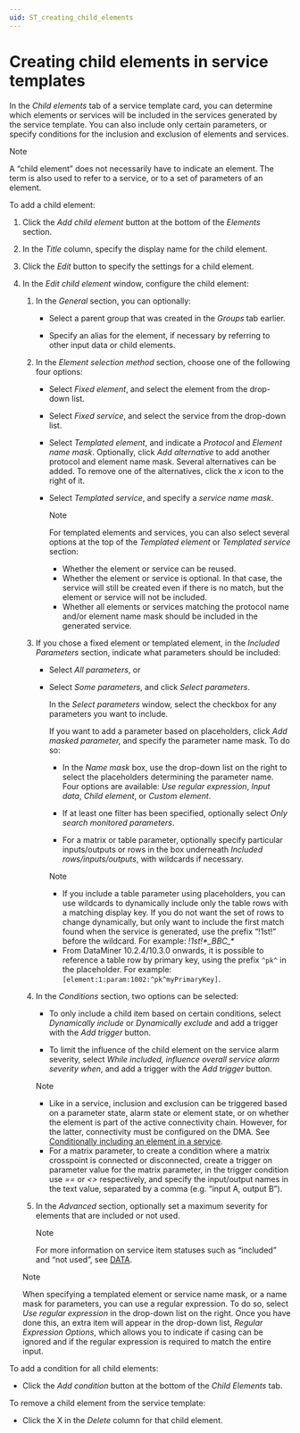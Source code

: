 ```yaml
---
uid: ST_creating_child_elements
---
```


# Creating child elements in service templates

In the *Child elements* tab of a service template card, you can determine which elements or services will be included in the services generated by the service template. You can also include only certain parameters, or specify conditions for the inclusion and exclusion of elements and services.

> [!NOTE]
> A “child element” does not necessarily have to indicate an element. The term is also used to refer to a service, or to a set of parameters of an element.

To add a child element:

1. Click the *Add child element* button at the bottom of the *Elements* section.

1. In the *Title* column, specify the display name for the child element.

1. Click the *Edit* button to specify the settings for a child element.

1. In the *Edit child element* window, configure the child element:

   1. In the *General* section, you can optionally:

      - Select a parent group that was created in the *Groups* tab earlier.

      - Specify an alias for the element, if necessary by referring to other input data or child elements.

   1. In the *Element selection method* section, choose one of the following four options:

      - Select *Fixed element*, and select the element from the drop-down list.

      - Select *Fixed service*, and select the service from the drop-down list.

      - Select *Templated element*, and indicate a *Protocol* and *Element name mask*. Optionally, click *Add alternative* to add another protocol and element name mask. Several alternatives can be added. To remove one of the alternatives, click the *x* icon to the right of it.

      - Select *Templated service*, and specify a *service name mask*.

        > [!NOTE]
        > For templated elements and services, you can also select several options at the top of the *Templated element* or *Templated service* section:
        > - Whether the element or service can be reused.
        > - Whether the element or service is optional. In that case, the service will still be created even if there is no match, but the element or service will not be included.
        > - Whether all elements or services matching the protocol name and/or element name mask should be included in the generated service.

   1. If you chose a fixed element or templated element, in the *Included Parameters* section, indicate what parameters should be included:

      - Select *All parameters*, or

      - Select *Some parameters*, and click *Select parameters*.

        In the *Select parameters* window, select the checkbox for any parameters you want to include.

        If you want to add a parameter based on placeholders, click *Add masked parameter,* and specify the parameter name mask. To do so:

        - In the *Name mask* box, use the drop-down list on the right to select the placeholders determining the parameter name. Four options are available: *Use regular expression*, *Input data*, *Child element*, or *Custom element*.

        - If at least one filter has been specified, optionally select *Only search monitored parameters*.

        - For a matrix or table parameter, optionally specify particular inputs/outputs or rows in the box underneath *Included rows/inputs/outputs*, with wildcards if necessary.

        > [!NOTE]
        >
        > - If you include a table parameter using placeholders, you can use wildcards to dynamically include only the table rows with a matching display key. If you do not want the set of rows to change dynamically, but only want to include the first match found when the service is generated, use the prefix “!1st!” before the wildcard. For example: *!1st!\*\_BBC\_\**
        > - From DataMiner 10.2.4/10.3.0 onwards, it is possible to reference a table row by primary key, using the prefix `^pk^` in the placeholder. For example: `[element:1:param:1002:^pk^myPrimaryKey]`.

   1. In the *Conditions* section, two options can be selected:

      - To only include a child item based on certain conditions, select *Dynamically include* or *Dynamically exclude* and add a trigger with the *Add trigger* button.

      - To limit the influence of the child element on the service alarm severity, select *While included, influence overall service alarm severity when*, and add a trigger with the *Add trigger* button.

      > [!NOTE]
      >
      > - Like in a service, inclusion and exclusion can be triggered based on a parameter state, alarm state or element state, or on whether the element is part of the active connectivity chain. However, for the latter, connectivity must be configured on the DMA. See [Conditionally including an element in a service](xref:Conditionally_including_an_element_in_a_service).
      > - For a matrix parameter, to create a condition where a matrix crosspoint is connected or disconnected, create a trigger on parameter value for the matrix parameter, in the trigger condition use *==* or *\<\>* respectively, and specify the input/output names in the text value, separated by a comma (e.g. “input A, output B”).

   1. In the *Advanced* section, optionally set a maximum severity for elements that are included or not used.

      > [!NOTE]
      > For more information on service item statuses such as “included” and “not used”, see [DATA](xref:Service_card_pages#data).

    > [!NOTE]
    > When specifying a templated element or service name mask, or a name mask for parameters, you can use a regular expression. To do so, select *Use regular expression* in the drop-down list on the right. Once you have done this, an extra item will appear in the drop-down list, *Regular Expression Options*, which allows you to indicate if casing can be ignored and if the regular expression is required to match the entire input.

To add a condition for all child elements:

- Click the *Add condition* button at the bottom of the *Child Elements* tab.

To remove a child element from the service template:

- Click the X in the *Delete* column for that child element.
